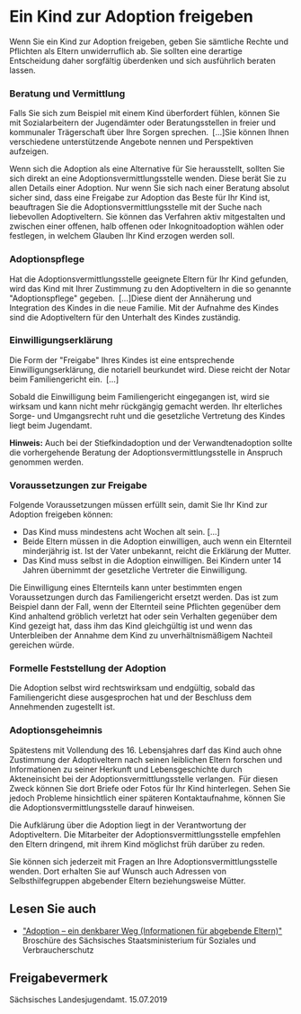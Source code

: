 # Ein Kind zur Adoption freigeben

Wenn Sie ein Kind zur Adoption freigeben, geben Sie sämtliche Rechte und Pflichten als Eltern unwiderruflich ab. Sie sollten eine derartige Entscheidung daher sorgfältig überdenken und sich ausführlich beraten lassen.

### Beratung und Vermittlung

Falls Sie sich zum Beispiel mit einem Kind überfordert fühlen, können Sie mit Sozialarbeitern der Jugendämter oder Beratungsstellen in freier und kommunaler Trägerschaft über Ihre Sorgen sprechen. [...]Sie können Ihnen verschiedene unterstützende Angebote nennen und Perspektiven aufzeigen.

Wenn sich die Adoption als eine Alternative für Sie herausstellt, sollten Sie sich direkt an eine Adoptionsvermittlungsstelle wenden. Diese berät Sie zu allen Details einer Adoption. Nur wenn Sie sich nach einer Beratung absolut sicher sind, dass eine Freigabe zur Adoption das Beste für Ihr Kind ist, beauftragen Sie die Adoptionsvermittlungsstelle mit der Suche nach liebevollen Adoptiveltern. Sie können das Verfahren aktiv mitgestalten und zwischen einer offenen, halb offenen oder Inkognitoadoption wählen oder festlegen, in welchem Glauben Ihr Kind erzogen werden soll.

### Adoptionspflege

Hat die Adoptionsvermittlungsstelle geeignete Eltern für Ihr Kind gefunden, wird das Kind mit Ihrer Zustimmung zu den Adoptiveltern in die so genannte "Adoptionspflege" gegeben. [...]Diese dient der Annäherung und Integration des Kindes in die neue Familie. Mit der Aufnahme des Kindes sind die Adoptiveltern für den Unterhalt des Kindes zuständig.

### Einwilligungserklärung

Die Form der "Freigabe" Ihres Kindes ist eine entsprechende Einwilligungserklärung, die notariell beurkundet wird. Diese reicht der Notar beim Familiengericht ein. [...]

Sobald die Einwilligung beim Familiengericht eingegangen ist, wird sie wirksam und kann nicht mehr rückgängig gemacht werden. Ihr elterliches Sorge- und Umgangsrecht ruht und die gesetzliche Vertretung des Kindes liegt beim Jugendamt.

**Hinweis:** Auch bei der Stiefkindadoption und der Verwandtenadoption sollte die vorhergehende Beratung der Adoptionsvermittlungsstelle in Anspruch genommen werden.

### Voraussetzungen zur Freigabe

Folgende Voraussetzungen müssen erfüllt sein, damit Sie Ihr Kind zur Adoption freigeben können:

* Das Kind muss mindestens acht Wochen alt sein. [...]
* Beide Eltern müssen in die Adoption einwilligen, auch wenn ein Elternteil minderjährig ist. Ist der Vater unbekannt, reicht die Erklärung der Mutter.
* Das Kind muss selbst in die Adoption einwilligen. Bei Kindern unter 14 Jahren übernimmt der gesetzliche Vertreter die Einwilligung.

Die Einwilligung eines Elternteils kann unter bestimmten engen Voraussetzungen durch das Familiengericht ersetzt werden. Das ist zum Beispiel dann der Fall, wenn der Elternteil seine Pflichten gegenüber dem Kind anhaltend gröblich verletzt hat oder sein Verhalten gegenüber dem Kind gezeigt hat, dass ihm das Kind gleichgültig ist und wenn das Unterbleiben der Annahme dem Kind zu unverhältnismäßigem Nachteil gereichen würde.

### Formelle Feststellung der Adoption

Die Adoption selbst wird rechtswirksam und endgültig, sobald das Familiengericht diese ausgesprochen hat und der Beschluss dem Annehmenden zugestellt ist.

### Adoptionsgeheimnis

Spätestens mit Vollendung des 16. Lebensjahres darf das Kind auch ohne Zustimmung der Adoptiveltern nach seinen leiblichen Eltern forschen und Informationen zu seiner Herkunft und Lebensgeschichte durch Akteneinsicht bei der Adoptionsvermittlungsstelle verlangen. Für diesen Zweck können Sie dort Briefe oder Fotos für Ihr Kind hinterlegen. Sehen Sie jedoch Probleme hinsichtlich einer späteren Kontaktaufnahme, können Sie die Adoptionsvermittlungsstelle darauf hinweisen.

Die Aufklärung über die Adoption liegt in der Verantwortung der Adoptiveltern. Die Mitarbeiter der Adoptionsvermittlungsstelle empfehlen den Eltern dringend, mit ihrem Kind möglichst früh darüber zu reden.

Sie können sich jederzeit mit Fragen an Ihre Adoptionsvermittlungsstelle wenden. Dort erhalten Sie auf Wunsch auch Adressen von Selbsthilfegruppen abgebender Eltern beziehungsweise Mütter.

## Lesen Sie auch

* ["Adoption – ein denkbarer Weg (Informationen für abgebende Eltern)"](https://publikationen.sachsen.de/bdb/artikel/15951 "SMS: Broschüre \"Adoption - ein denkbarer Weg\"")  
  Broschüre des Sächsisches Staatsministerium für Soziales und Verbraucherschutz

## Freigabevermerk

Sächsisches Landesjugendamt. 15.07.2019
